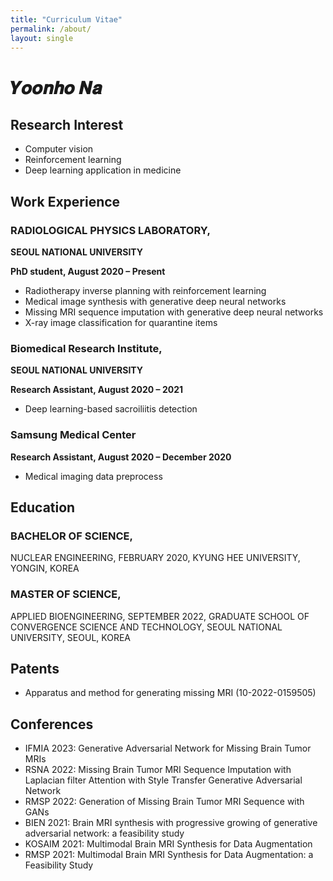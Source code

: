 ```yaml
---
title: "Curriculum Vitae"
permalink: /about/
layout: single
---
```


# 𝒀𝒐𝒐𝒏𝒉𝒐 𝑵𝒂
## Research Interest
- Computer vision
- Reinforcement learning
- Deep learning application in medicine

## Work Experience
### RADIOLOGICAL PHYSICS LABORATORY,
**SEOUL NATIONAL UNIVERSITY**

**PhD student, August 2020 – Present**
- Radiotherapy inverse planning with reinforcement learning
-	Medical image synthesis with generative deep neural networks
-	Missing MRI sequence imputation with generative deep neural networks
-	X-ray image classification for quarantine items

### Biomedical Research Institute,
**SEOUL NATIONAL UNIVERSITY**

**Research Assistant, August 2020 – 2021**
- Deep learning-based sacroiliitis detection

### Samsung Medical Center
**Research Assistant, August 2020 – December 2020**
- Medical imaging data preprocess

## Education
### BACHELOR OF SCIENCE,
NUCLEAR ENGINEERING, FEBRUARY 2020, KYUNG HEE UNIVERSITY, YONGIN, KOREA

### MASTER OF SCIENCE,
APPLIED BIOENGINEERING, SEPTEMBER 2022, GRADUATE SCHOOL OF CONVERGENCE SCIENCE AND TECHNOLOGY, SEOUL NATIONAL UNIVERSITY, SEOUL, KOREA

## Patents
- Apparatus and method for generating missing MRI (10-2022-0159505)

## Conferences
- IFMIA 2023: Generative Adversarial Network for Missing Brain Tumor MRIs
- RSNA 2022: Missing Brain Tumor MRI Sequence Imputation with Laplacian filter Attention with Style Transfer Generative Adversarial Network
- RMSP 2022: Generation of Missing Brain Tumor MRI Sequence with GANs
- BIEN 2021: Brain MRI synthesis with progressive growing of generative adversarial network: a feasibility study
- KOSAIM 2021: Multimodal Brain MRI Synthesis for Data Augmentation
- RMSP 2021: Multimodal Brain MRI Synthesis for Data Augmentation: a Feasibility Study
